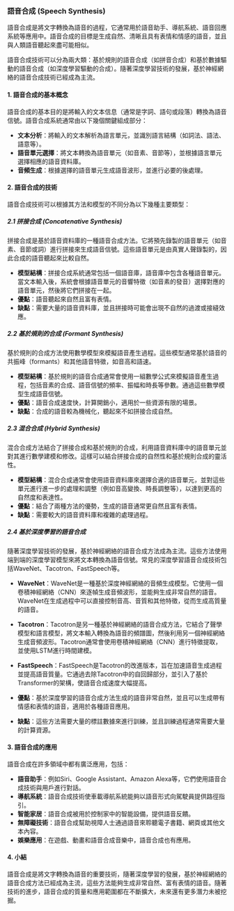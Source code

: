 ### 語音合成 (Speech Synthesis)

語音合成是將文字轉換為語音的過程，它通常用於語音助手、導航系統、語音回應系統等應用中。語音合成的目標是生成自然、清晰且具有表情和情感的語音，並且與人類語音聽起來盡可能相似。

語音合成技術可以分為兩大類：基於規則的語音合成（如拼音合成）和基於數據驅動的語音合成（如深度學習驅動的合成）。隨著深度學習技術的發展，基於神經網絡的語音合成技術已經成為主流。

#### 1. 語音合成的基本概念

語音合成的基本目的是將輸入的文本信息（通常是字詞、語句或段落）轉換為語音信號。語音合成系統通常由以下幾個關鍵組成部分：

- **文本分析**：將輸入的文本解析為語言單元，並識別語言結構（如詞法、語法、語意等）。
- **語音單元選擇**：將文本轉換為語音單元（如音素、音節等），並根據語言單元選擇相應的語音資料庫。
- **音頻生成**：根據選擇的語音單元生成語音波形，並進行必要的後處理。

#### 2. 語音合成的技術

語音合成技術可以根據其方法和模型的不同分為以下幾種主要類型：

##### 2.1 拼接合成 (Concatenative Synthesis)

拼接合成是基於語音資料庫的一種語音合成方法。它將預先錄製的語音單元（如音素、音節或詞）進行拼接來生成語音信號。這些語音單元是由真實人聲錄製的，因此合成的語音聽起來比較自然。

- **模型結構**：拼接合成系統通常包括一個語音庫，語音庫中包含各種語音單元。當文本輸入後，系統會根據語音單元的音響特徵（如音素的發音）選擇對應的語音單元，然後將它們拼接在一起。
- **優點**：語音聽起來自然且富有表情。
- **缺點**：需要大量的語音資料庫，並且拼接時可能會出現不自然的過渡或接縫效應。

##### 2.2 基於規則的合成 (Formant Synthesis)

基於規則的合成方法使用數學模型來模擬語音產生過程。這些模型通常基於語音的共振峰（formants）和其他語音特徵，如音高和語速。

- **模型結構**：基於規則的語音合成通常會使用一組數學公式來模擬語音產生過程，包括音素的合成、語音信號的頻率、振幅和時長等參數。通過這些數學模型生成語音信號。
- **優點**：語音合成速度快，計算開銷小，適用於一些資源有限的場景。
- **缺點**：合成的語音較為機械化，聽起來不如拼接合成自然。

##### 2.3 混合合成 (Hybrid Synthesis)

混合合成方法結合了拼接合成和基於規則的合成，利用語音資料庫中的語音單元並對其進行數學建模和修改。這樣可以結合拼接合成的自然性和基於規則合成的靈活性。

- **模型結構**：混合合成通常會使用語音資料庫來選擇合適的語音單元，並對這些單元進行進一步的處理和調整（例如音高變換、時長調整等），以達到更高的自然度和表達性。
- **優點**：結合了兩種方法的優勢，生成的語音通常更自然且富有表情。
- **缺點**：需要較大的語音資料庫和複雜的處理過程。

##### 2.4 基於深度學習的語音合成

隨著深度學習技術的發展，基於神經網絡的語音合成方法成為主流。這些方法使用端到端的深度學習模型來將文本轉換為語音信號。常見的深度學習語音合成技術包括WaveNet、Tacotron、FastSpeech等。

- **WaveNet**：WaveNet是一種基於深度神經網絡的音頻生成模型。它使用一個卷積神經網絡（CNN）來逐幀生成音頻波形，並能夠生成非常自然的語音。WaveNet在生成過程中可以直接控制音高、音質和其他特徵，從而生成高質量的語音。
  
- **Tacotron**：Tacotron是另一種基於神經網絡的語音合成方法，它結合了聲學模型和語言模型，將文本輸入轉換為語音的頻譜圖，然後利用另一個神經網絡生成音頻波形。Tacotron通常會使用卷積神經網絡（CNN）進行特徵提取，並使用LSTM進行時間建模。

- **FastSpeech**：FastSpeech是Tacotron的改進版本，旨在加速語音生成過程並提高語音質量。它通過去除Tacotron中的自回歸部分，並引入了基於Transformer的架構，使語音合成速度大幅提高。

- **優點**：基於深度學習的語音合成方法生成的語音非常自然，並且可以生成帶有情感和表情的語音，適用於各種語音應用。
- **缺點**：這些方法需要大量的標註數據來進行訓練，並且訓練過程通常需要大量的計算資源。

#### 3. 語音合成的應用

語音合成在許多領域中都有廣泛應用，包括：

- **語音助手**：例如Siri、Google Assistant、Amazon Alexa等，它們使用語音合成技術與用戶進行對話。
- **導航系統**：語音合成技術使車載導航系統能夠以語音形式向駕駛員提供路徑指引。
- **智能家居**：語音合成被用於控制家中的智能設備，提供語音反饋。
- **無障礙技術**：語音合成幫助視障人士通過語音來聆聽電子書籍、網頁或其他文本內容。
- **娛樂應用**：在遊戲、動畫和語音合成音樂中，語音合成也有應用。

#### 4. 小結

語音合成是將文字轉換為語音的重要技術，隨著深度學習的發展，基於神經網絡的語音合成方法已經成為主流，這些方法能夠生成非常自然、富有表情的語音。隨著技術的進步，語音合成的質量和應用範圍都在不斷擴大，未來還有更多潛力未被挖掘。